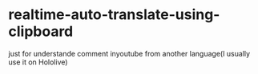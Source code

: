 # realtime-auto-translate-using-clipboard
just for understande comment inyoutube from another language(I usually use it on Hololive)
